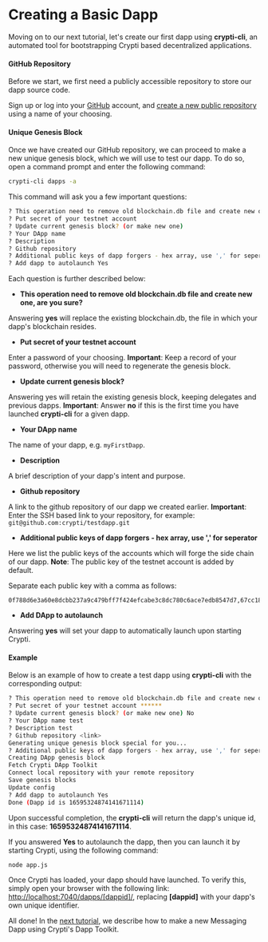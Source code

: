 # Creating a Basic Dapp

Moving on to our next tutorial, let's create our first dapp using **crypti-cli**, an automated tool for bootstrapping Crypti based decentralized applications.

#### GitHub Repository

Before we start, we first need a publicly accessible repository to store our dapp source code.

Sign up or log into your [GitHub](https://github.com/) account, and [create a new public repository](https://help.github.com/articles/create-a-repo/) using a name of your choosing.

#### Unique Genesis Block

Once we have created our GitHub repository, we can proceed to make a new unique genesis block, which we will use to test our dapp. To do so, open a command prompt and enter the following command:

```sh
crypti-cli dapps -a
```

This command will ask you a few important questions:

```sh
? This operation need to remove old blockchain.db file and create new one, are you sure?
? Put secret of your testnet account
? Update current genesis block? (or make new one)
? Your DApp name
? Description
? Github repository
? Additional public keys of dapp forgers - hex array, use ',' for seperator
? Add dapp to autolaunch Yes
```

Each question is further described below:

* **This operation need to remove old blockchain.db file and create new one, are you sure?**

Answering **yes** will replace the existing blockchain.db, the file in which your dapp's blockchain resides.

* **Put secret of your testnet account**

Enter a password of your choosing. **Important**: Keep a record of your password, otherwise you will need to regenerate the genesis block.

* **Update current genesis block?**

Answering yes will retain the existing genesis block, keeping delegates and previous dapps. **Important**: Answer **no** if this is the first time you have launched **crypti-cli** for a given dapp.

* **Your DApp name**

The name of your dapp, e.g. `myFirstDapp`.

* **Description**

A brief description of your dapp's intent and purpose.

* **Github repository**

A link to the github repository of our dapp we created earlier. **Important**: Enter the SSH based link to your repository, for example: `git@github.com:crypti/testdapp.git`

* **Additional public keys of dapp forgers - hex array, use ',' for seperator**

Here we list the public keys of the accounts which will forge the side chain of our dapp.  **Note**: The public key of the testnet account is added by default.

Separate each public key with a comma as follows:

```
0f788d6e3a60e8dcbb237a9c479bff7f424efcabe3c8dc780c6ace7edb8547d7,67cc18ac44c28e1e0a57851901933bc001474d2daebd0d1ad9400d03ca8553ce,1114b78189a6a49bdd4c78640426e172be2f3e1e8f8d9a3cefecd683d5a9ceb2
```

* **Add DApp to autolaunch**

Answering **yes** will set your dapp to automatically launch upon starting Crypti.

#### Example

Below is an example of how to create a test dapp using **crypti-cli** with the corresponding output:

```sh
? This operation need to remove old blockchain.db file and create new one, are you sure? Yes
? Put secret of your testnet account ******
? Update current genesis block? (or make new one) No
? Your DApp name test
? Description test
? Github repository <link>
Generating unique genesis block special for you...
? Additional public keys of dapp forgers - hex array, use ',' for seperator 808c2a6e3bf0a8a6edd64356e98c8aab4daeacb4dc177a8a20a6442b40d1f0e0
Creating DApp genesis block
Fetch Crypti DApp Toolkit
Connect local repository with your remote repository
Save genesis blocks
Update config
? Add dapp to autolaunch Yes
Done (Dapp id is 16595324874141671114)
```

Upon successful completion, the **crypti-cli** will return the dapp's unique id, in this case: **16595324874141671114**.

If you answered **Yes** to autolaunch the dapp, then you can launch it by starting Crypti, using the following command:

```sh
node app.js
```

Once Crypti has loaded, your dapp should have launched. To verify this, simply open your browser with the following link: [http://localhost:7040/dapps/[dappid]/](http://localhost:7040/dapps/[dappid]/), replacing **[dappid]** with your dapp's own unique identifier.

All done! In the [next tutorial](MessagingDapp.md), we describe how to make a new Messaging Dapp using Crypti's Dapp Toolkit.
